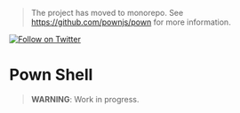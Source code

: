 > The project has moved to monorepo. See https://github.com/pownjs/pown for more information.

[![Follow on Twitter](https://img.shields.io/twitter/follow/pownjs.svg?logo=twitter)](https://twitter.com/pownjs)

# Pown Shell 

> **WARNING**: Work in progress.
